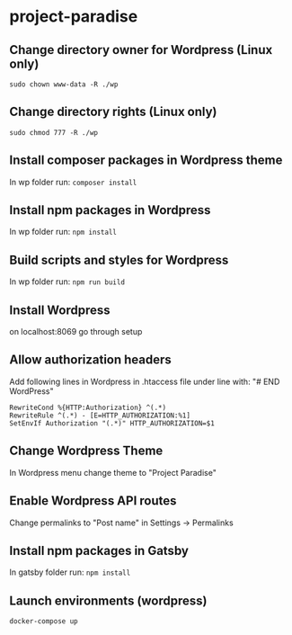 # project-paradise

## Change directory owner for Wordpress (Linux only)

`sudo chown www-data -R ./wp`

## Change directory rights (Linux only)

`sudo chmod 777 -R ./wp`

## Install composer packages in Wordpress theme

In wp folder run: `composer install`

## Install npm packages in Wordpress

In wp folder run: `npm install`

## Build scripts and styles for Wordpress

In wp folder run: `npm run build`

## Install Wordpress

on localhost:8069 go through setup

## Allow authorization headers
Add following lines in Wordpress in .htaccess file under line with: "# END WordPress"
````
RewriteCond %{HTTP:Authorization} ^(.*)
RewriteRule ^(.*) - [E=HTTP_AUTHORIZATION:%1]
SetEnvIf Authorization "(.*)" HTTP_AUTHORIZATION=$1
````

## Change Wordpress Theme

In Wordpress menu change theme to "Project Paradise"

## Enable Wordpress API routes

Change permalinks to "Post name" in Settings -> Permalinks

## Install npm packages in Gatsby

In gatsby folder run: `npm install`

## Launch environments (wordpress)

`docker-compose up`
